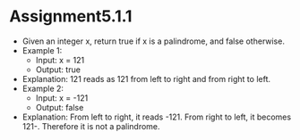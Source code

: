 # Assignment5.1.1

- Given an integer x, return true if x is a palindrome, and false otherwise.
- Example 1:
	- Input: x = 121
	- Output: true
- Explanation: 121 reads as 121 from left to right and from right to left.
- Example 2:
	- Input: x = -121
	- Output: false
- Explanation: From left to right, it reads -121. From right to left, it becomes 121-. Therefore it is not a palindrome.